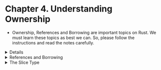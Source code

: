 # Chapter 4. Understanding Ownership

- Ownership, References and Borrowing are important topics on Rust. We must learn these topics as best we can. So, please follow the instructions and read the notes carefully.

<details> 

<sumamry> 4.1 What is Ownership? </summary>

- To see the codes for this part of the Chapter 4, open the ```ownership/src/main.rs``` file. To run the code, run the ```$cargo run``` command in the ***ownership*** folder. 

Ownership is a set of rules that govern how a Rust program manages memory.

All programs have to manage the way they use a computer’s memory while running. 

- Some languages have garbage collection that regularly looks for no-longer-used memory as the program runs. 

- In other languages, the programmer must explicitly allocate and free the memory. 

- Rust uses a third approach: memory is managed through a system of ownership with a set of rules that the compiler checks. If any of the rules are violated, the program won’t compile. None of the features of ownership will slow down your program while it’s running.

## The Stack and the Heap

- Both ***the stack*** and ***the heap*** are parts of memıry available to your code to use at runtime.

-  ***The Stack*** stores values in the order it gets them and removes the values in the opposit order; ***LAST IN, FIRST OUT*** method. When you add more plates, you put them on top of the pile, and when you need a plate, you take one off the top. Adding data is called ***pushing onto the stack***, and removing data is called ***popping off the stack***. All data stored on the stack ***must have a known, fixed size***. 

- ***The Heap*** is less organized, when you put data on the heap, you request a certain amount of space. The memory allocator marks the empty spot in the heap as being in use, and returns ***a pointer***, which is the address of that location. This process is called ***allocating on the heap***.

- Pushing to the stack ***is faster*** than allocating on the heap because the allocator never has to search for a place to store new data; that location is always at the top of the stack. Comparatively, allocating space on the heap ***requires more work*** because the allocator must first find a big enough space to hold the data and then perform bookkeeping to prepare for the next allocation.

- Accessing data in the heap is slower than accessing data on the stack because you have to follow a pointer to get there. 

### Ownership Rules
- First, let’s take a look at the ownership rules. Keep these rules in mind as we work through the examples that illustrate them:

1. Each value in Rust has an owner.
1. There can only be one owner at a time.
1. When the owner goes out of scope, the value will be dropped.

### Variable Scope 

- A scope is the range within a program for which an item is valid.

### The String Type

We’ve already seen string literals, where a string value is hardcoded into our program. String literals are convenient, but they aren’t suitable for every situation in which we may want to use text. 

- One reason is that they’re immutable. 

- Another is that not every string value can be known when we write our code: for example, what if we want to take user input and store it? 

For these situations, Rust has a second string type, ***String***. This type manages data allocated **on the heap** and as such is able to store an amount of text that is unknown to us at compile time. You can create a String from a string literal using the from function, like so:

```rust
let s = String::from("hello");
```

- The ***double colon ::*** operator allows us to namespace this particular from function under the String type rather than using some sort of name like string_from.

### IMPORTANT

- To continue to my notes, please open the `chapter4/ownership/src/main.rs` file and examine the code. I also suggest you to read the notes!

- To understand better, please go to the [relevant section of the Rust Book](https://doc.rust-lang.org/book/ch04-01-what-is-ownership.html#memory-and-allocation) and read these section;
1. Memory and Allocation
1. Variables and Data Interacting with Clone
1. Stack-Only Data: Copy
1. Ownership and Functions
1. Return Values and Scope

</details>

<details>

<summary> References and Borrowing </summary>

-  A reference is like a pointer in that it’s an address we can follow to access the data stored at that address; that data is owned by some other variable. Unlike a pointer, a reference is guaranteed to point to a valid value of a particular type for the life of that reference.

- Note: The opposite of referencing by using `&` is dereferencing, which is accomplished with the dereference operator, `*`.

- When functions have references as parameters instead of the actual values, we won’t need to return the values in order to give back ownership, because we never had ownership.

- We call the action of creating a reference ***borrowing***.

- To undertand better, I suggest you to examine the code blocks in the `chapter4/references_borrowing/src/main.rs` file.
- Also, please go to the [relevant section of the Rust Book](https://doc.rust-lang.org/book/ch04-02-references-and-borrowing.html#references-and-borrowing) and read the relevant page. 

</details>

<details>

<summary> The Slice Type </summary>

- ***Slices*** let you reference a contiguous sequence of elements in a collection rather than the whole collection. A slice is a kind of reference, so it does not have ownership.

- To understand better, you MUST read the [relevant section from the Rust Book](https://doc.rust-lang.org/book/ch04-03-slices.html#the-slice-type). 

- I did not prepare a code file for the slices because while reading the link above, you MUST try the code blocks on your own. This way is better for you to learn slices.


</details>


